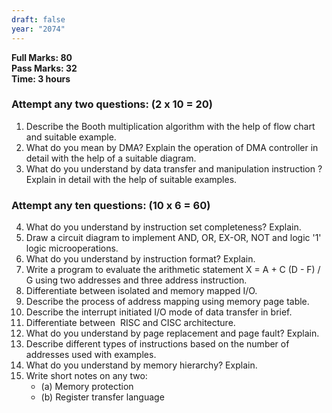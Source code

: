```yaml
---
draft: false
year: "2074"
---
```


**Full Marks: 80**\
**Pass Marks: 32**\
**Time: 3 hours**

### Attempt any two questions: (2 x 10 = 20)

1. Describe the Booth multiplication algorithm with the help of flow chart and suitable example.
2. What do you mean by DMA? Explain the operation of DMA controller in detail with the help of a suitable diagram.
3. What do you understand by data transfer and manipulation instruction ? Explain in detail with the help of suitable examples.

### Attempt any ten questions: (10 x 6 = 60)

4. What do you understand by instruction set completeness? Explain.
5. Draw a circuit diagram to implement AND, OR, EX-OR, NOT and logic '1' logic microoperations.
6. What do you understand by instruction format? Explain.
7. Write a program to evaluate the arithmetic statement X = A + C (D - F) / G using two addresses and three address instruction.
8. Differentiate between isolated and memory mapped I/O.
9. Describe the process of address mapping using memory page table.
10. Describe the interrupt initiated I/O mode of data transfer in brief.
11. Differentiate between  RISC and CISC architecture.
12. What do you understand by page replacement and page fault? Explain.
13. Describe different types of instructions based on the number of addresses used with examples.
14. What do you understand by memory hierarchy? Explain.
15. Write short notes on any two:
    - (a) Memory protection
    - (b) Register transfer language
